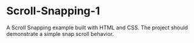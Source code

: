 # Scroll-Snapping-1
A Scroll Snapping example built with HTML and CSS. The project should demonstrate a simple snap scroll behavior.
